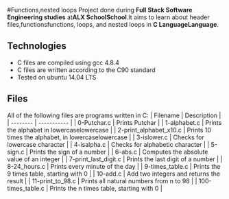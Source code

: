 #Functions,nested loops
                                                                                        Project done during **Full Stack Software Engineering studies** at**ALX SchoolSchool**.It aims to learn about header files,functionsfunctions, loops, and nested loops in **C LanguageLanguage**.

## Technologies
* C files are compiled using gcc 4.8.4
* C files are written according to the C90 standard
* Tested on ubuntu 14.04 LTS

## Files
All of the following files are programs written in C:
| Filename | Description |
| -------- | ----------- |                                                              | 0-Putchar.c | Prints Putchar |                                                        | 1-alphabet.c | Prints the alphabet in lowercaselowercase |                            | 2-print_alphabet_x10.c | Prints 10 times the alphabet, in lowercaselowercase |
| 3-islower.c | Checks for lowercase character |                                        | 4-isalpha.c | Checks for alphabetic character |                                       | 5-sign.c | Prints the sign of a number |                                              | 6-abs.c | Computes the absolute value of an integer |
| 7-print_last_digit.c | Prints the last digit of a number |                            | 8-24_hours.c | Prints every minute of the day |
| 9-times_table.c | Prints the 9 times table, starting with 0 |                         | 10-add.c | Add two integers and returns the result |
| 11-print_to_98.c | Prints all natural numbers from n to 98 |
| 100-times_table.c | Prints the n times table, starting with 0 |
